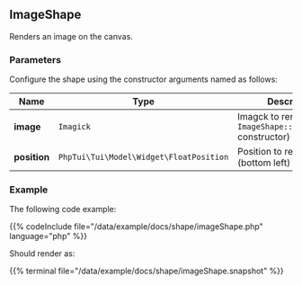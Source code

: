 ## ImageShape

Renders an image on the canvas.
### Parameters

Configure the shape using the constructor arguments named as follows:

| Name | Type | Description |
| --- | --- | --- |
| **image** | `Imagick` | Imagck to render (use `ImageShape::fromFilename` constructor) |
| **position** | `PhpTui\Tui\Model\Widget\FloatPosition` | Position to render at (bottom left) |
### Example
The following code example:

{{% codeInclude file="/data/example/docs/shape/imageShape.php" language="php" %}}

Should render as:

{{% terminal file="/data/example/docs/shape/imageShape.snapshot" %}}